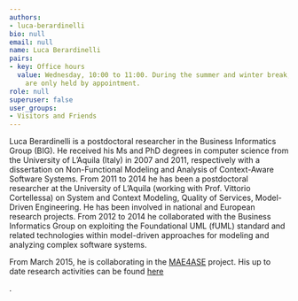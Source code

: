 ```yaml
---
authors:
- luca-berardinelli
bio: null
email: null
name: Luca Berardinelli
pairs:
- key: Office hours
  value: Wednesday, 10:00 to 11:00. During the summer and winter break, office hours
    are only held by appointment.
role: null
superuser: false
user_groups:
- Visitors and Friends
---
```


Luca Berardinelli is a postdoctoral researcher in the Business Informatics Group (BIG). He received his Ms and PhD degrees in computer science from the University of L’Aquila (Italy) in 2007 and 2011, respectively with a dissertation on Non-Functional Modeling and Analysis of Context-Aware Software Systems. From 2011 to 2014 he has been a postdoctoral researcher at the University of L’Aquila (working with Prof. Vittorio Cortellessa) on System and Context Modeling, Quality of Services, Model-Driven Engineering. He has been involved in national and European research projects. From 2012 to 2014 he collaborated with the Business Informatics Group on exploiting the Foundational UML (fUML) standard and related technologies within model-driven approaches for modeling and analyzing complex software systems.

From March 2015, he is collaborating in the [MAE4ASE](http://big.tuwien.ac.at/projects/33) project. His up to date research activities can be found [here](https://www.linkedin.com/in/lucaberardinelli)

.